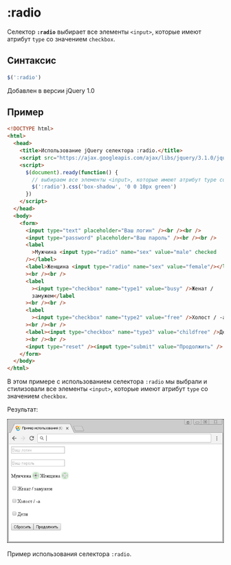 # :radio

Селектор **`:radio`** выбирает все элементы `<input>`, которые имеют атрибут `type` со значением `checkbox`.

## Синтаксис

```js
$(':radio')
```

Добавлен в версии jQuery 1.0

## Пример

```html
<!DOCTYPE html>
<html>
  <head>
    <title>Использование jQuery селектора :radio.</title>
    <script src="https://ajax.googleapis.com/ajax/libs/jquery/3.1.0/jquery.min.js"></script>
    <script>
      $(document).ready(function() {
        // выбираем все элементы <input>, которые имеют атрибут type со значением checkbox
        $(':radio').css('box-shadow', '0 0 10px green')
      })
    </script>
  </head>
  <body>
    <form>
      <input type="text" placeholder="Ваш логин" /><br /><br />
      <input type="password" placeholder="Ваш пароль" /><br /><br />
      <label
        >Мужчина <input type="radio" name="sex" value="male" checked
      /></label>
      <label>Женщина <input type="radio" name="sex" value="female"/></label
      ><br /><br />
      <label
        ><input type="checkbox" name="type1" value="busy" />Женат /
        замужем</label
      ><br /><br />
      <label
        ><input type="checkbox" name="type2" value="free" />Холост / -а</label
      ><br /><br />
      <label><input type="checkbox" name="type3" value="childfree" />Дети</label
      ><br /><br />
      <input type="reset" /><input type="submit" value="Продолжить" />
    </form>
  </body>
</html>
```

В этом примере с использованием селектора `:radio` мы выбрали и стилизовали все элементы `<input>`, которые имеют атрибут `type` со значением `checkbox`.

Результат:

![Пример использования jQuery селектора :radio](946.png)

Пример использования селектора `:radio`.
